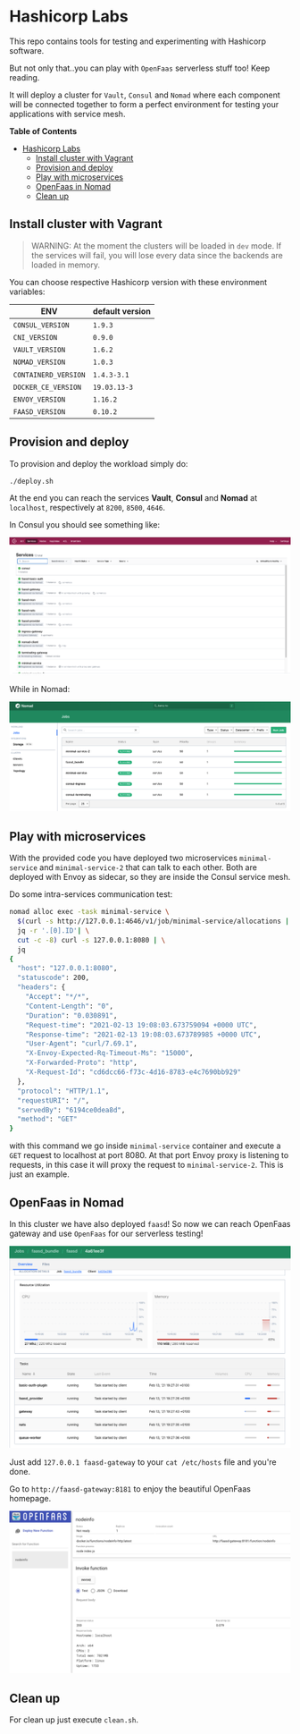 # Hashicorp Labs

This repo contains tools for testing and experimenting with Hashicorp software.

But not only that..you can play with `OpenFaas` serverless stuff too! Keep reading.

It will deploy a cluster for `Vault`, `Consul` and `Nomad` where each component will be connected together to form a perfect environment for testing your applications with service mesh.

**Table of Contents**
- [Hashicorp Labs](#hashicorp-labs)
  - [Install cluster with Vagrant](#install-cluster-with-vagrant)
  - [Provision and deploy](#provision-and-deploy)
  - [Play with microservices](#play-with-microservices)
  - [OpenFaas in Nomad](#openfaas-in-nomad)
  - [Clean up](#clean-up)


## Install cluster with Vagrant

> WARNING: At the moment the clusters will be loaded in `dev` mode. If the services will fail, you will lose every data since the backends are loaded in memory.

You can choose respective Hashicorp version with these environment variables:

|  ENV | default version |
|---|---|
|  `CONSUL_VERSION`  |  `1.9.3` |
|  `CNI_VERSION`  |  `0.9.0` |
|  `VAULT_VERSION` |  `1.6.2` |
|  `NOMAD_VERSION` | `1.0.3` |
|  `CONTAINERD_VERSION` | `1.4.3-3.1` |
|  `DOCKER_CE_VERSION` | `19.03.13-3` |
|  `ENVOY_VERSION` | `1.16.2` |
|  `FAASD_VERSION` | `0.10.2` |

## Provision and deploy

To provision and deploy the workload simply do:

```bash
./deploy.sh
```

At the end you can reach the services **Vault**, **Consul** and **Nomad** at `localhost`, respectively at `8200`, `8500`, `4646`.

In Consul you should see something like:

![](images/consul.png)

While in Nomad:

![](images/nomad.png)

## Play with microservices

With the provided code you have deployed two microservices `minimal-service` and `minimal-service-2` that can talk to each other.
Both are deployed with Envoy as sidecar, so they are inside the Consul service mesh.

Do some intra-services communication test:

```bash
nomad alloc exec -task minimal-service \
  $(curl -s http://127.0.0.1:4646/v1/job/minimal-service/allocations | \
  jq -r '.[0].ID'| \
  cut -c -8) curl -s 127.0.0.1:8080 | \
  jq
{
  "host": "127.0.0.1:8080",
  "statuscode": 200,
  "headers": {
    "Accept": "*/*",
    "Content-Length": "0",
    "Duration": "0.030891",
    "Request-time": "2021-02-13 19:08:03.673759094 +0000 UTC",
    "Response-time": "2021-02-13 19:08:03.673789985 +0000 UTC",
    "User-Agent": "curl/7.69.1",
    "X-Envoy-Expected-Rq-Timeout-Ms": "15000",
    "X-Forwarded-Proto": "http",
    "X-Request-Id": "cd6dcc66-f73c-4d16-8783-e4c7690bb929"
  },
  "protocol": "HTTP/1.1",
  "requestURI": "/",
  "servedBy": "6194ce0dea8d",
  "method": "GET"
}
```

with this command we go inside `minimal-service` container and execute a `GET` request to localhost at port 8080. At that port Envoy proxy is listening to requests, in this case it will proxy the request to `minimal-service-2`. This is just an example.

## OpenFaas in Nomad

In this cluster we have also deployed `faasd`! So now we can reach OpenFaas gateway and use `OpenFaas` for our serverless testing!

![](images/faasd_task.png)

Just add `127.0.0.1 faasd-gateway` to your `cat /etc/hosts` file and you're done.

Go to `http://faasd-gateway:8181` to enjoy the beautiful OpenFaas homepage.

![](images/openfaas.png)

## Clean up

For clean up just execute `clean.sh`.
